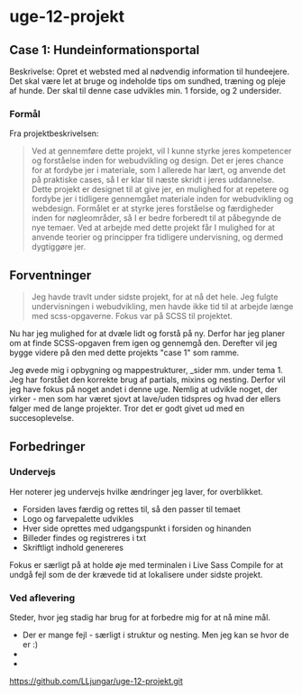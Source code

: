 # uge-12-projekt
## Case 1: Hundeinformationsportal
Beskrivelse: Opret et websted med al nødvendig information til hundeejere. Det skal være let at bruge og
indeholde tips om sundhed, træning og pleje af hunde. Der skal til denne case udvikles min. 1 forside, og 2
undersider.

### Formål
Fra projektbeskrivelsen: 
> Ved at gennemføre dette projekt, vil I kunne styrke jeres kompetencer og forståelse inden for
webudvikling og design. Det er jeres chance for at fordybe jer i materiale, som I allerede har lært,
og anvende det på praktiske cases, så I er klar til næste skridt i jeres uddannelse.
Dette projekt er designet til at give jer, en mulighed for at repetere og fordybe jer i tidligere
gennemgået materiale inden for webudvikling og webdesign. Formålet er at styrke jeres forståelse
og færdigheder inden for nøgleområder, så I er bedre forberedt til at påbegynde de nye temaer.
Ved at arbejde med dette projekt får I mulighed for at anvende teorier og principper fra tidligere
undervisning, og dermed dygtiggøre jer.

## Forventninger
> Jeg havde travlt under sidste projekt, for at nå det hele. Jeg fulgte undervisningen i webudvikling, men havde ikke tid til at arbejde længe med scss-opgaverne. Fokus var på SCSS til projektet. 

Nu har jeg mulighed for at dvæle lidt og forstå på ny. Derfor har jeg planer om at finde SCSS-opgaven frem igen og gennemgå den. Derefter vil jeg bygge videre på den med dette projekts "case 1" som ramme. 

Jeg øvede mig i opbygning og mappestrukturer, _sider mm. under tema 1. Jeg har forstået den korrekte brug af partials, mixins og nesting. Derfor vil jeg have fokus på noget andet i denne uge. Nemlig at udvikle noget, der virker - men som har været sjovt at lave/uden tidspres og hvad der ellers følger med de lange projekter. Tror det er godt givet ud med en succesoplevelse.

## Forbedringer 

### Undervejs
Her noterer jeg undervejs hvilke ændringer jeg laver, for overblikket. 
- Forsiden laves færdig og rettes til, så den passer til temaet
- Logo og farvepalette udvikles
- Hver side oprettes med udgangspunkt i forsiden og hinanden
- Billeder findes og registreres i txt 
- Skriftligt indhold genereres

Fokus er særligt på at holde øje med terminalen i Live Sass Compile for at undgå fejl som de der krævede tid at lokalisere under sidste projekt. 

### Ved aflevering 
Steder, hvor jeg stadig har brug for at forbedre mig for at nå mine mål.
- Der er mange fejl - særligt i struktur og nesting. Men jeg kan se hvor de er :) 
- 
- 


https://github.com/LLjungar/uge-12-projekt.git